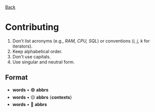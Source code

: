 [Back](./README.md)

# Contributing

1. Don't list acronyms (e.g., *RAM, CPU, SQL*) or conventions (*i, j, k* for iterators).
2. Keep alphabetical order.
3. Don't use capitals.
4. Use singular and neutral form.

## Format

- **words** • 🟢 **abbrs**
- **words** • 🟡 **abbrs** {**contexts**}
- **words** • 🔴 **abbrs**